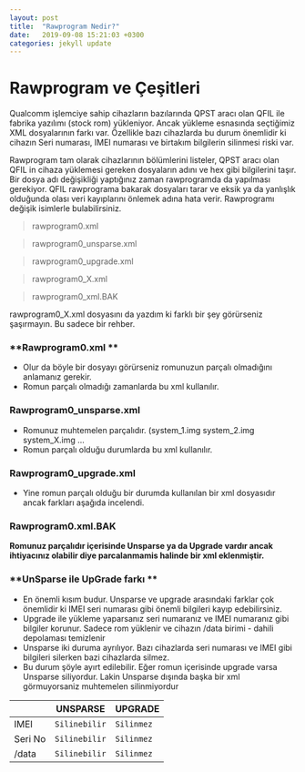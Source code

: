 ```yaml
---
layout: post
title:  "Rawprogram Nedir?"
date:   2019-09-08 15:21:03 +0300
categories: jekyll update
---
```

# Rawprogram ve Çeşitleri

Qualcomm işlemciye sahip cihazların bazılarında QPST aracı olan QFIL ile fabrika yazılımı (stock rom) yükleniyor. Ancak yükleme esnasında seçtiğimiz XML dosyalarının farkı var. Özellikle bazı cihazlarda bu durum önemlidir ki cihazın Seri numarası, IMEI numarası ve birtakım bilgilerin silinmesi riski var.

Rawprogram tam olarak cihazlarının bölümlerini listeler, QPST aracı olan QFIL in cihaza yüklemesi gereken dosyaların adını ve hex gibi bilgilerini taşır. Bir dosya adı değişikliği yaptığınız zaman rawprogramda da yapılması gerekiyor. QFIL rawprograma bakarak dosyaları tarar ve eksik ya da yanlışlık olduğunda olası veri kayıplarını önlemek adına hata verir.
Rawprogramı değişik isimlerle bulabilirsiniz.

> rawprogram0.xml

> rawprogram0_unsparse.xml

> rawprogram0_upgrade.xml

> rawprogram0_X.xml

> rawprogram0_xml.BAK

rawprogram0_X.xml dosyasını da yazdım ki farklı bir şey görürseniz şaşırmayın. Bu sadece bir rehber.
### **Rawprogram0.xml **
-   Olur da böyle bir dosyayı görürseniz romunuzun parçalı olmadığını anlamanız gerekir.
-   Romun parçalı olmadığı zamanlarda bu xml kullanılır.

### **Rawprogram0_unsparse.xml**
-   Romunuz muhtemelen parçalıdır. (system_1.img system_2.img system_X.img ...
-   Romun parçalı olduğu durumlarda bu xml kullanılır.

### **Rawprogram0_upgrade.xml**

-   Yine romun parçalı olduğu bir durumda kullanılan bir xml dosyasıdır ancak farkları aşağıda incelendi.

### **Rawprogram0.xml.BAK**

**Romunuz parçalıdır içerisinde Unsparse ya da Upgrade vardır ancak ihtiyacınız olabilir diye parcalanmamis halinde bir xml eklenmiştir.**

###  **UnSparse ile UpGrade farkı **

-   En önemli kısım budur. Unsparse ve upgrade arasındaki farklar çok önemlidir ki IMEI seri numarası gibi önemli bilgileri kayıp edebilirsiniz.
-   Upgrade ile yükleme yaparsanız seri numaranız ve IMEI numaranız gibi bilgiler korunur. Sadece rom yüklenir ve cihazın /data birimi - dahili depolaması temizlenir
-   Unsparse iki duruma ayrılıyor. Bazı cihazlarda seri numarası ve IMEI gibi bilgileri silerken bazi cihazlarda silmez.
-   Bu durum şöyle ayırt edilebilir. Eğer romun içerisinde upgrade varsa Unsparse siliyordur. Lakin Unsparse dışında başka bir xml görmuyorsaniz muhtemelen silinmiyordur

|                |UNSPARSE                           |UPGRADE                         |
|------------------|------------------------------- |---------------------------------|
|IMEI            |`Silinebilir`					  | `Silinmez`
|Seri No           |`Silinebilir`            | `Silinmez`           |
|/data          |`Silinebilir`| `Silinmez`


